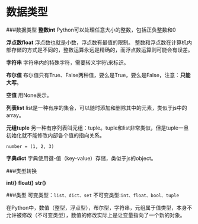 数据类型
===

###数据类型
**整数int**
Python可以处理任意大小的整数，包括正负整数和0

**浮点数float**
浮点数也就是小数，浮点数有最值的限制。
整数和浮点数在计算机内部存储的方式是不同的，整数运算永远是精确的，而浮点数运算则可能会有误差。

**字符串**
字符串内的特殊字符，需要转义字符\来标识。

**布尔值**
布尔值只有True、False两种值，要么是True，要么是False，注意：**只能大写**。

**空值**
用None表示。

**列表list**
list是一种有序的集合，可以随时添加和删除其中的元素，类似于js中的array。

**元组tuple**
另一种有序列表叫元组：tuple。tuple和list非常类似，但是tuple一旦初始化就不能修改内部各个值的指向关系。
```
number = (1, 2, 3)
```

**字典dict**
字典使用键-值（key-value）存储，类似于js的object。

###类型转换

**int()**
**float()**
**str()**

###类型
可变类型：`list、dict、set`
不可变类型:`int、float、bool、tuple`

在Python中，数值（整型，浮点型），布尔型，字符串，元组属于值类型，本身不允许被修改（不可变类型），数值的修改实际上是让变量指向了一个新的对象。
